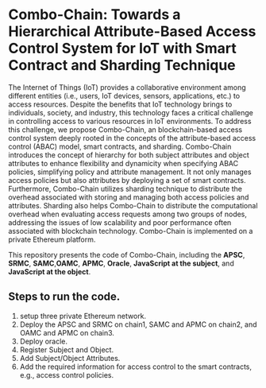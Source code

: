 # Combo-Chain: Towards a Hierarchical Attribute-Based Access Control System for IoT with Smart Contract and Sharding Technique

The Internet of Things (IoT) provides a collaborative environment among different entities (i.e., users, IoT devices, sensors, applications, etc.) to access resources. Despite the benefits that IoT technology brings to individuals, society, and industry, this technology faces a critical challenge in controlling access to various resources in IoT environments. To address this challenge, we propose Combo-Chain, an blockchain-based access control system deeply rooted in the concepts of the attribute-based access control (ABAC) model, smart contracts, and sharding. Combo-Chain introduces the concept of hierarchy for both subject attributes and object attributes to enhance flexibility and dynamicity when specifying ABAC policies, simplifying policy and attribute management. It not only manages access policies but also attributes by deploying a set of smart contracts. Furthermore, Combo-Chain utilizes sharding technique to distribute the overhead associated with storing and managing both access policies and attributes. Sharding also helps Combo-Chain to distribute the computational overhead when evaluating access requests among two groups of nodes, addressing the issues of low scalability and poor performance often associated with blockchain technology. Combo-Chain is implemented on a private Ethereum platform.

This repository presents the code of Combo-Chain, including the **APSC**, **SRMC**, **SAMC**,**OAMC**, **APMC**, **Oracle**, **JavaScript at the subject**, and **JavaScript at the object**.

## Steps to run the code.
1. setup three private Ethereum network.
2. Deploy the APSC and SRMC on chain1, SAMC and APMC on chain2, and OAMC and APMC on chain3.
3. Deploy oracle.
4. Register Subject and Object.
5. Add Subject/Object Attributes.
6. Add the required information for access control to the smart contracts, e.g., access control policies.
